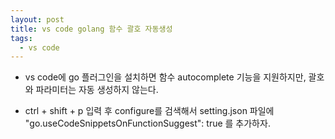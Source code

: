 ```yaml
---
layout: post
title: vs code golang 함수 괄호 자동생성
tags:
  - vs code
---
```


- vs code에 go 플러그인을 설치하면 함수 autocomplete 기능을 지원하지만, 괄호와 파라미터는 자동 생성하지 않는다.

- ctrl + shift + p 입력 후 configure를 검색해서 setting.json 파일에 "go.useCodeSnippetsOnFunctionSuggest": true 를 추가하자.
